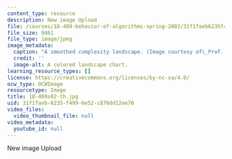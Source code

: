 ```yaml
---
content_type: resource
description: New image Upload
file: /courses/18-409-behavior-of-algorithms-spring-2002/31f1faeb6235f4996e52c870dd12ee70_18-409s02-th.jpg
file_size: 9461
file_type: image/jpeg
image_metadata:
  caption: "A smoothed complexity landscape. (Image courtesy of\_Prof. Daniel Spielman.)"
  credit: ''
  image-alt: A colored landscape chart.
learning_resource_types: []
license: https://creativecommons.org/licenses/by-nc-sa/4.0/
ocw_type: OCWImage
resourcetype: Image
title: 18-409s02-th.jpg
uid: 31f1faeb-6235-f499-6e52-c870dd12ee70
video_files:
  video_thumbnail_file: null
video_metadata:
  youtube_id: null
---
```

New image Upload
